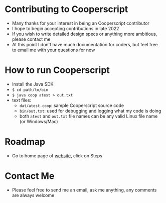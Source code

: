 # Contributing to Cooperscript
* Many thanks for your interest in being an Cooperscript contributor
* I hope to begin accepting contributions in late 2022
* If you wish to write detailed design specs or anything more ambitious, please contact me
* At this point I don't have much documentation for coders, but feel free to email me with your questions for now
# How to run Cooperscript
* Install the Java SDK
* `$ cd path/to/bin`
* `$ java coop atest > out.txt`
* text files:
  * `dat/atest.coop`: sample Cooperscript source code
  * `bin/out.txt`: used for debugging and logging what my code is doing
  * both `atest` and `out.txt` file names can be any valid Linux file name (or Windows/Mac)
# Roadmap
* Go to home page of [website](http://coopereesta.com), click on Steps
# Contact Me
* Please feel free to send me an email, ask me anything, any comments are always welcome
